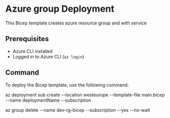 # Azure group Deployment

This Bicep template creates azure resource group and with service

## Prerequisites

- Azure CLI installed
- Logged in to Azure CLI (`az login`)


## Command 

To deploy the Bicep template, use the following command:

az deployment sub create --location westeurope  --template-file main.bicep --name deploymentName --subscription <subscriptionId>

az group delete --name dev-rg-bicep --subscription <subscriptionId> --yes --no-wait




